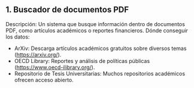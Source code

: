 ## 1. Buscador de documentos PDF

Descripción: Un sistema que busque información dentro de documentos PDF, como artículos académicos o reportes financieros.
Dónde conseguir los datos:

- ArXiv: Descarga artículos académicos gratuitos sobre diversos temas (https://arxiv.org/).
- OECD Library: Reportes y análisis de políticas públicas (https://www.oecd-ilibrary.org/).
- Repositorio de Tesis Universitarias: Muchos repositorios académicos ofrecen acceso abierto.
